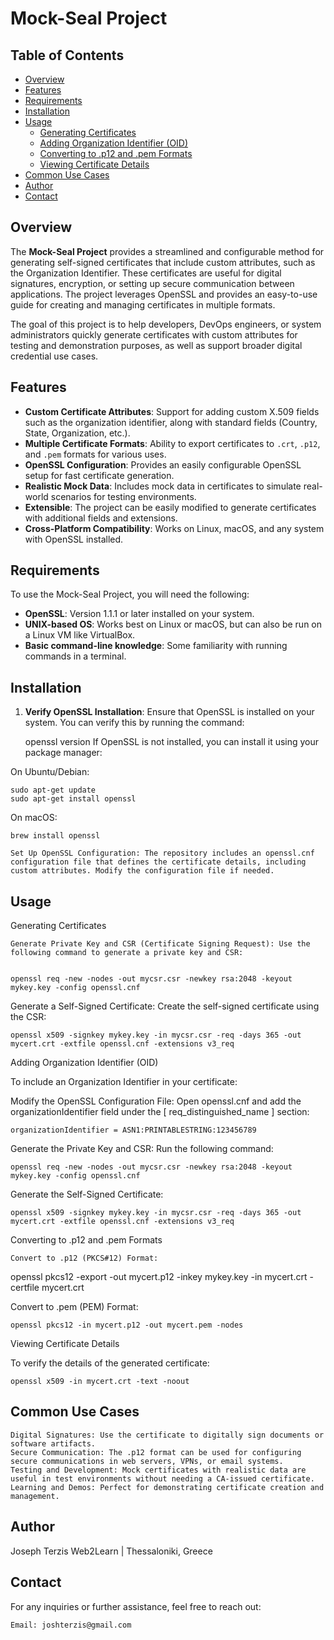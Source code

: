 # Mock-Seal Project

## Table of Contents
- [Overview](#overview)
- [Features](#features)
- [Requirements](#requirements)
- [Installation](#installation)
- [Usage](#usage)
  - [Generating Certificates](#generating-certificates)
  - [Adding Organization Identifier (OID)](#adding-organization-identifier-oid)
  - [Converting to .p12 and .pem Formats](#converting-to-p12-and-pem-formats)
  - [Viewing Certificate Details](#viewing-certificate-details)
- [Common Use Cases](#common-use-cases)
- [Author](#author)
- [Contact](#contact)

## Overview
The **Mock-Seal Project** provides a streamlined and configurable method for generating self-signed certificates that include custom attributes, such as the Organization Identifier. These certificates are useful for digital signatures, encryption, or setting up secure communication between applications. The project leverages OpenSSL and provides an easy-to-use guide for creating and managing certificates in multiple formats. 

The goal of this project is to help developers, DevOps engineers, or system administrators quickly generate certificates with custom attributes for testing and demonstration purposes, as well as support broader digital credential use cases.

## Features
- **Custom Certificate Attributes**: Support for adding custom X.509 fields such as the organization identifier, along with standard fields (Country, State, Organization, etc.).
- **Multiple Certificate Formats**: Ability to export certificates to `.crt`, `.p12`, and `.pem` formats for various uses.
- **OpenSSL Configuration**: Provides an easily configurable OpenSSL setup for fast certificate generation.
- **Realistic Mock Data**: Includes mock data in certificates to simulate real-world scenarios for testing environments.
- **Extensible**: The project can be easily modified to generate certificates with additional fields and extensions.
- **Cross-Platform Compatibility**: Works on Linux, macOS, and any system with OpenSSL installed.

## Requirements
To use the Mock-Seal Project, you will need the following:
- **OpenSSL**: Version 1.1.1 or later installed on your system.
- **UNIX-based OS**: Works best on Linux or macOS, but can also be run on a Linux VM like VirtualBox.
- **Basic command-line knowledge**: Some familiarity with running commands in a terminal.

## Installation
1. **Verify OpenSSL Installation**: 
   Ensure that OpenSSL is installed on your system. You can verify this by running the command:
   
   openssl version
If OpenSSL is not installed, you can install it using your package manager:

On Ubuntu/Debian:


    sudo apt-get update
    sudo apt-get install openssl

On macOS:

    brew install openssl

    Set Up OpenSSL Configuration: The repository includes an openssl.cnf configuration file that defines the certificate details, including custom attributes. Modify the configuration file if needed.

## Usage
Generating Certificates

    Generate Private Key and CSR (Certificate Signing Request): Use the following command to generate a private key and CSR:


    openssl req -new -nodes -out mycsr.csr -newkey rsa:2048 -keyout mykey.key -config openssl.cnf

Generate a Self-Signed Certificate: Create the self-signed certificate using the CSR:


    openssl x509 -signkey mykey.key -in mycsr.csr -req -days 365 -out mycert.crt -extfile openssl.cnf -extensions v3_req

Adding Organization Identifier (OID)

To include an Organization Identifier in your certificate:

Modify the OpenSSL Configuration File: Open openssl.cnf and add the organizationIdentifier field under the [ req_distinguished_name ] section:


    organizationIdentifier = ASN1:PRINTABLESTRING:123456789

Generate the Private Key and CSR: Run the following command:


    openssl req -new -nodes -out mycsr.csr -newkey rsa:2048 -keyout mykey.key -config openssl.cnf

Generate the Self-Signed Certificate:


    openssl x509 -signkey mykey.key -in mycsr.csr -req -days 365 -out mycert.crt -extfile openssl.cnf -extensions v3_req

Converting to .p12 and .pem Formats

    Convert to .p12 (PKCS#12) Format:


openssl pkcs12 -export -out mycert.p12 -inkey mykey.key -in mycert.crt -certfile mycert.crt

Convert to .pem (PEM) Format:


    openssl pkcs12 -in mycert.p12 -out mycert.pem -nodes

Viewing Certificate Details

To verify the details of the generated certificate:


    openssl x509 -in mycert.crt -text -noout

## Common Use Cases

    Digital Signatures: Use the certificate to digitally sign documents or software artifacts.
    Secure Communication: The .p12 format can be used for configuring secure communications in web servers, VPNs, or email systems.
    Testing and Development: Mock certificates with realistic data are useful in test environments without needing a CA-issued certificate.
    Learning and Demos: Perfect for demonstrating certificate creation and management.

## Author

Joseph Terzis
Web2Learn | Thessaloniki, Greece

## Contact

For any inquiries or further assistance, feel free to reach out:

    Email: joshterzis@gmail.com
